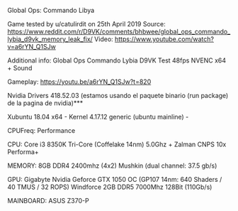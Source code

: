 Global Ops: Commando Libya

Game tested by u/catulirdit on 25th April 2019
Source:
https://www.reddit.com/r/D9VK/comments/bhbwee/global_ops_commando_lybia_d9vk_memory_leak_fix/
Video:
https://www.youtube.com/watch?v=a6rYN_Q1SJw

Additional info:
Global Ops Commando Lybia D9VK Test 48fps NVENC x64 + Sound

Gameplay: https://youtu.be/a6rYN_Q1SJw?t=820

Nvidia Drivers 418.52.03 (estamos usando el paquete binario (run package) de la pagina de nvidia)***

Xubuntu 18.04 x64 - Kernel 4.17.12 generic (ubuntu mainline) -

CPUFreq: Performance

CPU: Core i3 8350K Tri-Core (Coffelake 14nm) 5.0Ghz + Zalman CNPS 10x Performa+

MEMORY: 8GB DDR4 2400mhz (4x2) Mushkin (dual channel: 37.5 gb/s)

GPU: Gigabyte Nvidia Geforce GTX 1050 OC (GP107 14nm: 640 Shaders / 40 TMUS / 32 ROPS) Windforce 2GB DDR5 7000Mhz 128Bit (110Gb/s)

MAINBOARD: ASUS Z370-P
